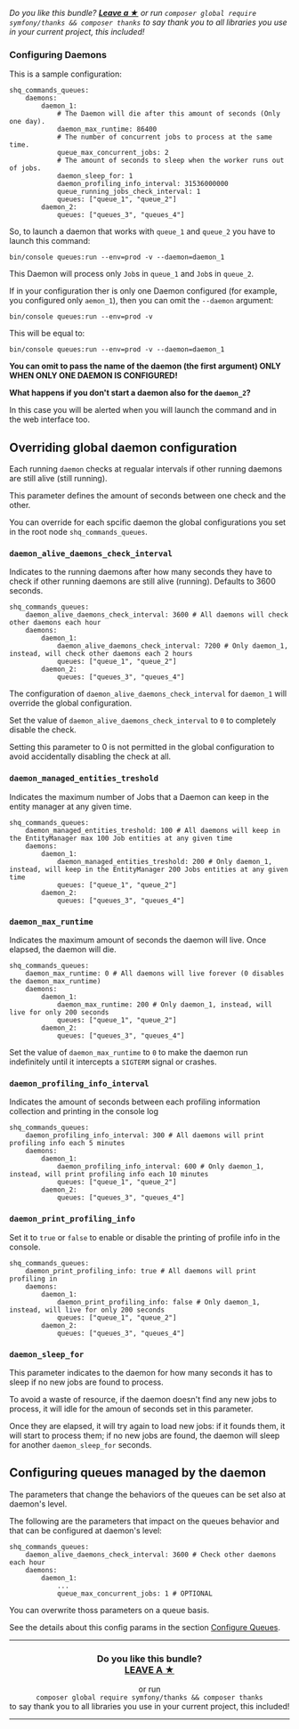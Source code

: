 *Do you like this bundle? [**Leave a &#9733;**](#js-repo-pjax-container) or run `composer global require symfony/thanks && composer thanks` to say thank you to all libraries you use in your current project, this included!*

### Configuring Daemons

This is a sample configuration:

    shq_commands_queues:
        daemons:
            daemon_1:
                # The Daemon will die after this amount of seconds (Only one day).
                daemon_max_runtime: 86400
                # The number of concurrent jobs to process at the same time.
                queue_max_concurrent_jobs: 2
                # The amount of seconds to sleep when the worker runs out of jobs.
                daemon_sleep_for: 1
                daemon_profiling_info_interval: 31536000000
                queue_running_jobs_check_interval: 1
                queues: ["queue_1", "queue_2"]
            daemon_2:
                queues: ["queues_3", "queues_4"]

So, to launch a daemon that works with `queue_1` and `queue_2` you have to launch this command:

    bin/console queues:run --env=prod -v --daemon=daemon_1

This Daemon will process only `Job`s in `queue_1` and `Job`s in `queue_2`.

If in your configuration ther is only one Daemon configured (for example, you configured only `aemon_1`), then you can
 omit the `--daemon` argument:

    bin/console queues:run --env=prod -v

This will be equal to:

    bin/console queues:run --env=prod -v --daemon=daemon_1

**You can omit to pass the name of the daemon (the first argument) ONLY WHEN ONLY ONE DAEMON IS CONFIGURED!**

**What happens if you don't start a daemon also for the `daemon_2`?**

In this case you will be alerted when you will launch the command and in the web interface too.

Overriding global daemon configuration
--------------------------------------

Each running `daemon` checks at regualar intervals if other running daemons are still alive (still running).

This parameter defines the amount of seconds between one check and the other.

You can override for each spcific daemon the global configurations you set in the root node `shq_commands_queues`.

### `daemon_alive_daemons_check_interval`

Indicates to the running daemons after how many seconds they have to check if other running daemons are still alive (running). Defaults to 3600 seconds.

    shq_commands_queues:
        daemon_alive_daemons_check_interval: 3600 # All daemons will check other daemons each hour
        daemons:
            daemon_1:
                daemon_alive_daemons_check_interval: 7200 # Only daemon_1, instead, will check other daemons each 2 hours
                queues: ["queue_1", "queue_2"]
            daemon_2:
                queues: ["queues_3", "queues_4"]

The configuration of `daemon_alive_daemons_check_interval` for `daemon_1` will override the global configuration.

Set the value of `daemon_alive_daemons_check_interval` to `0` to completely disable the check.

Setting this parameter to 0 is not permitted in the global configuration to avoid accidentally disabling the check at all.

### `daemon_managed_entities_treshold`

Indicates the maximum number of Jobs that a Daemon can keep in the entity manager at any given time.

    shq_commands_queues:
        daemon_managed_entities_treshold: 100 # All daemons will keep in the EntityManager max 100 Job entities at any given time
        daemons:
            daemon_1:
                daemon_managed_entities_treshold: 200 # Only daemon_1, instead, will keep in the EntityManager 200 Jobs entities at any given time
                queues: ["queue_1", "queue_2"]
            daemon_2:
                queues: ["queues_3", "queues_4"]

### `daemon_max_runtime`

Indicates the maximum amount of seconds the daemon will live. Once elapsed, the daemon will die.

    shq_commands_queues:
        daemon_max_runtime: 0 # All daemons will live forever (0 disables the daemon_max_runtime)
        daemons:
            daemon_1:
                daemon_max_runtime: 200 # Only daemon_1, instead, will live for only 200 seconds
                queues: ["queue_1", "queue_2"]
            daemon_2:
                queues: ["queues_3", "queues_4"]

Set the value of `daemon_max_runtime` to `0` to make the daemon run indefinitely until it intercepts a `SIGTERM` signal or crashes.

### `daemon_profiling_info_interval`

Indicates the amount of seconds between each profiling information collection and printing in the console log

    shq_commands_queues:
        daemon_profiling_info_interval: 300 # All daemons will print profiling info each 5 minutes
        daemons:
            daemon_1:
                daemon_profiling_info_interval: 600 # Only daemon_1, instead, will print profiling info each 10 minutes
                queues: ["queue_1", "queue_2"]
            daemon_2:
                queues: ["queues_3", "queues_4"]

### `daemon_print_profiling_info`

Set it to `true` or `false` to enable or disable the printing of profile info in the console.

    shq_commands_queues:
        daemon_print_profiling_info: true # All daemons will print profiling in
        daemons:
            daemon_1:
                daemon_print_profiling_info: false # Only daemon_1, instead, will live for only 200 seconds
                queues: ["queue_1", "queue_2"]
            daemon_2:
                queues: ["queues_3", "queues_4"]

### `daemon_sleep_for`

This parameter indicates to the daemon for how many seconds it has to sleep if no new jobs are found to process.

To avoid a waste of resource, if the daemon doesn't find any new jobs to process, it will idle for the amoun of seconds set in this parameter.

Once they are elapsed, it will try again to load new jobs: if it founds them, it will start to process them; if no new jobs are found, the daemon will sleep for another `daemon_sleep_for` seconds.

Configuring queues managed by the daemon
----------------------------------------

The parameters that change the behaviors of the queues can be set also at daemon's level.

The following are the parameters that impact on the queues behavior and that can be configured at daemon's level:

    shq_commands_queues:
        daemon_alive_daemons_check_interval: 3600 # Check other daemons each hour
        daemons:
            daemon_1:
                ...
                queue_max_concurrent_jobs: 1 # OPTIONAL

You can overwrite thoss parameters on a queue basis.

See the details about this config params in the section [Configure Queues](42-Configuration-of-queues.md).

<hr />
<h3 align="center">
    <b>Do you like this bundle?</b><br />
    <b><a href="#js-repo-pjax-container">LEAVE A &#9733;</a></b>
</h3>
<p align="center">
    or run<br />
    <code>composer global require symfony/thanks && composer thanks</code><br />
    to say thank you to all libraries you use in your current project, this included!
</p>
<hr />
